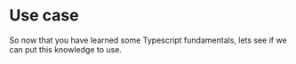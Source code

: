 # Use case

So now that you have learned some Typescript fundamentals, lets see if we can put this knowledge to use.